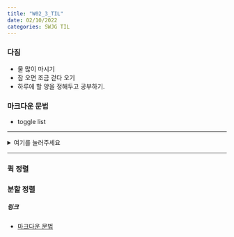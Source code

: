 ```yaml
---
title: "W02_3_TIL"
date: 02/10/2022
categories: SWJG TIL
---
```

### 다짐
- 물 많이 마시기
- 잠 오면 조금 걷다 오기
- 하루에 할 양을 정해두고 공부하기.

### 마크다운 문법

- toggle list
<hr/>

<details>
<summary> 여기를 눌러주세요</summary>
<div markdown='1'>
    
    <details>
    <summary> 여기를 눌러주세요</summary>
    <div markdown='1'>
        지금 보고 있는 코드가 들어간 곳
    </div>
    </details>
</div>
</details>
<hr/>

    

### 퀵 정렬


### 분할 정렬


##### 링크
- [마크다운 문법](https://ansohxxn.github.io/blog/markdown/#top)